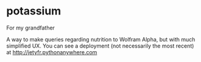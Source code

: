 # potassium
For my grandfather

A way to make queries regarding nutrition to Wolfram Alpha, but with much simplified UX.
You can see a deployment (not necessarily the most recent) at http://jetyfr.pythonanywhere.com